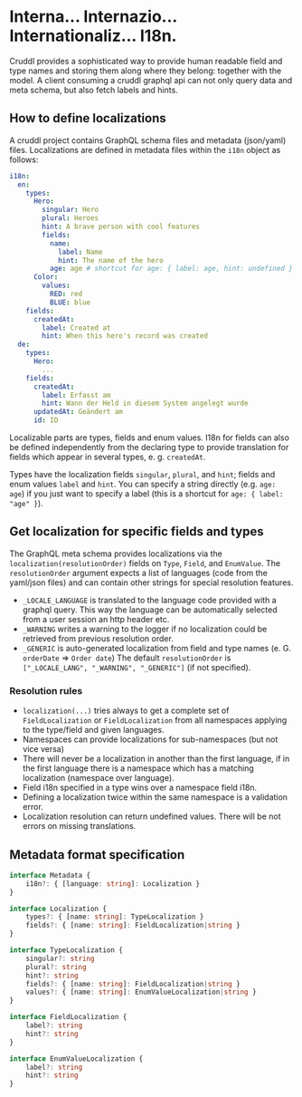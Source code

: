 # Interna... Internazio... Internationaliz... I18n.

Cruddl provides a sophisticated way to provide human readable field and type names and storing them along where they belong: together with the model. A client consuming a cruddl graphql api can not only query data and meta schema, but also fetch labels and hints. 

## How to define localizations

A cruddl project contains GraphQL schema files and metadata (json/yaml) files. Localizations are defined in metadata files within the `i18n` object as follows:

```yaml
i18n:
  en:
    types:
      Hero:
        singular: Hero
        plural: Heroes
        hint: A brave person with cool features
        fields:
          name:
            label: Name
            hint: The name of the hero
          age: age # shortcut for age: { label: age, hint: undefined }
      Color:
        values:
          RED: red
          BLUE: blue
    fields:
      createdAt:
        label: Created at
        hint: When this hero's record was created
  de:
    types:
      Hero:
        ...
    fields:
      createdAt:
        label: Erfasst am
        hint: Wann der Held in diesem System angelegt wurde
      updatedAt: Geändert am
      id: ID
```
Localizable parts are types, fields and enum values. I18n for fields can also be defined independently from the declaring type to provide translation for fields which appear in several types, e. g. `createdAt`.

Types have the localization fields `singular`, `plural`, and `hint`; fields and enum values `label` and `hint`. You can specify a string directly (e.g. `age: age`) if you just want to specify a label (this is a shortcut for `age: { label: "age" }`).

## Get localization for specific fields and types

The GraphQL meta schema provides localizations via the `localization(resolutionOrder)` fields on `Type`, `Field`, and `EnumValue`.
The `resolutionOrder` argument expects a list of languages (code from the yaml/json files) and can contain other strings for special resolution features.
* `_LOCALE_LANGUAGE` is translated to the language code provided with a graphql query. This way the language can be automatically selected from a user session an http header etc.
* `_WARNING` writes a warning to the logger if no localization could be retrieved from previous resolution order.  
* `_GENERIC` is auto-generated localization from field and type names (e. G. `orderDate` => `Order date`)
The default `resolutionOrder` is `["_LOCALE_LANG", "_WARNING", "_GENERIC"]` (if not specified). 

### Resolution rules
* `localization(...)` tries always to get a complete set of `FieldLocalization` or `FieldLocalization` from all namespaces applying to the type/field and given languages.
* Namespaces can provide localizations for sub-namespaces (but not vice versa)
* There will never be a localization in another than the first language, if in the first language there is a namespace which has a matching localization (namespace over language). 
* Field i18n specified in a type wins over a namespace field i18n.
* Defining a localization twice within the same namespace is a validation error.
* Localization resolution can return undefined values. There will be not errors on missing translations.
 
## Metadata format specification

```typescript
interface Metadata {
    i18n?: { [language: string]: Localization }
}

interface Localization {
    types?: { [name: string]: TypeLocalization }
    fields?: { [name: string]: FieldLocalization|string }
}

interface TypeLocalization {
    singular?: string
    plural?: string
    hint?: string
    fields?: { [name: string]: FieldLocalization|string }
    values?: { [name: string]: EnumValueLocalization|string }
}

interface FieldLocalization {
    label?: string
    hint?: string
}

interface EnumValueLocalization {
    label?: string
    hint?: string
}
```
